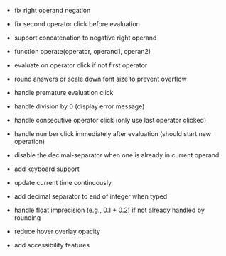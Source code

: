 - fix right operand negation
- fix second operator click before evaluation
- support concatenation to negative right operand
- function operate(operator, operand1, operan2)
- evaluate on operator click if not first operator
- round answers or scale down font size to prevent overflow
- handle premature evaluation click
- handle division by 0 (display error message)
- handle consecutive operator click (only use last operator clicked)
- handle number click immediately after evaluation (should start new operation)
- disable the decimal-separator when one is already in current operand
- add keyboard support

- update current time continuously
- add decimal separator to end of integer when typed
- handle float imprecision (e.g., 0.1 + 0.2) if not already handled by rounding
- reduce hover overlay opacity
- add accessibility features

